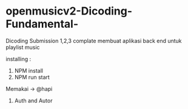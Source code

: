 # openmusicv2-Dicoding-Fundamental-

Dicoding Submission 1,2,3 complate  membuat aplikasi back end untuk playlist music

installing :
1. NPM install
2. NPM run start

Memakai -> @hapi 
1. Auth and Autor 
